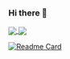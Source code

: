 ### Hi there 👋

<a href="https://github.com/jrsumner/github-readme-stats">
  <img align="center" src="https://github-readme-stats.vercel.app/api?username=JRSumner&theme=cobalt)" />
</a>

<a href="https://github.com/jrsumner/convoychat">
<img align="center" src="https://github-readme-stats.vercel.app/api/pin/?username=jrsumner&theme=cobalt" />
</a>

[![Readme Card](https://github-readme-stats.vercel.app/api/pin/?username=jrsumner&repo=nc-news-frontend)](https://github.com/jrsumner/nc-news-frontend)
